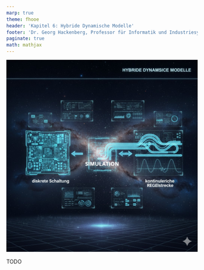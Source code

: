 ```yaml
---
marp: true
theme: fhooe
header: 'Kapitel 6: Hybride Dynamische Modelle'
footer: 'Dr. Georg Hackenberg, Professor für Informatik und Industriesysteme'
paginate: true
math: mathjax
---
```


![bg right](./Titelbild.jpg)

TODO